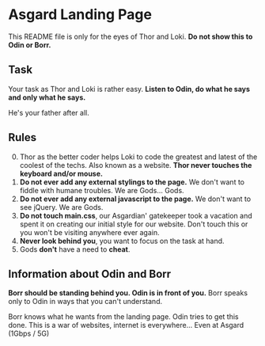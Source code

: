 # Asgard Landing Page
This README file is only for the eyes of Thor and Loki. **Do not show this to Odin or Borr.**

## Task
Your task as Thor and Loki is rather easy. **Listen to Odin, do what he says and only what he says.**

He's your father after all.

## Rules
0. Thor as the better coder helps Loki to code the greatest and latest of the coolest of the techs. Also known as a website. **Thor never touches the keyboard and/or mouse.**
1. **Do not ever add any external stylings to the page.** We don't want to fiddle with humane troubles. We are Gods... Gods.
2. **Do not ever add any external javascript to the page.** We don't want to see jQuery. We are Gods.
3. **Do not touch main.css**, our Asgardian' gatekeeper took a vacation and spent it on creating our initial style for our website. Don't touch this or you won't be visiting anywhere ever again.
4. **Never look behind you**, you want to focus on the task at hand.
5. Gods **don't** have a need to **cheat**.

## Information about Odin and Borr
**Borr should be standing behind you. Odin is in front of you.** Borr speaks only to Odin in ways that you can't understand.

Borr knows what he wants from the landing page. Odin tries to get this done. This is a war of websites, internet is everywhere... Even at Asgard (1Gbps / 5G)

